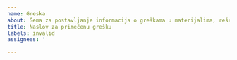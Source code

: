 ```yaml
---
name: Greska
about: Šema za postavljanje informacija o greškama u materijalima, rešenjima, itd.
title: Naslov za primećenu grešku
labels: invalid
assignees: ''

---
```



